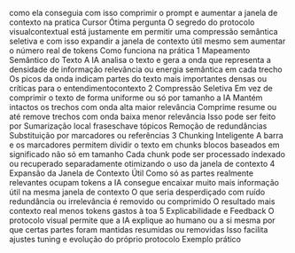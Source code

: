 como ela conseguia com isso comprimir o prompt e aumentar a janela de contexto na pratica
Cursor
Ótima pergunta O segredo do protocolo visualcontextual está justamente em permitir uma compressão semântica seletiva e com isso expandir a janela de contexto útil  mesmo sem aumentar o número real de tokens
 Como funciona na prática
 1 Mapeamento Semântico do Texto
 A IA analisa o texto e gera a onda que representa a densidade de informação relevância ou energia semântica em cada trecho
 Os picos da onda indicam partes do texto mais importantes densas ou críticas para o entendimentocontexto
 2 Compressão Seletiva
 Em vez de comprimir o texto de forma uniforme ou só por tamanho a IA
 Mantém intactos os trechos com onda alta maior relevância
 Comprime resume ou até remove trechos com onda baixa menor relevância
 Isso pode ser feito por
 Sumarização local fraseschave tópicos
 Remoção de redundâncias
 Substituição por marcadores ou referências
 3 Chunking Inteligente
 A barra e os marcadores permitem dividir o texto em chunks blocos baseados em significado não só em tamanho
 Cada chunk pode ser processado indexado ou recuperado separadamente otimizando o uso da janela de contexto
 4 Expansão da Janela de Contexto Útil
 Como só as partes realmente relevantes ocupam tokens a IA consegue encaixar muito mais informação útil na mesma janela de contexto
 O que seria desperdiçado com ruído redundância ou irrelevância é removido ou comprimido
 O resultado mais contexto real menos tokens gastos à toa
 5 Explicabilidade e Feedback
 O protocolo visual permite que a IA explique ao humano ou a si mesma por que certas partes foram mantidas resumidas ou removidas
 Isso facilita ajustes tuning e evolução do próprio protocolo
 Exemplo prático
